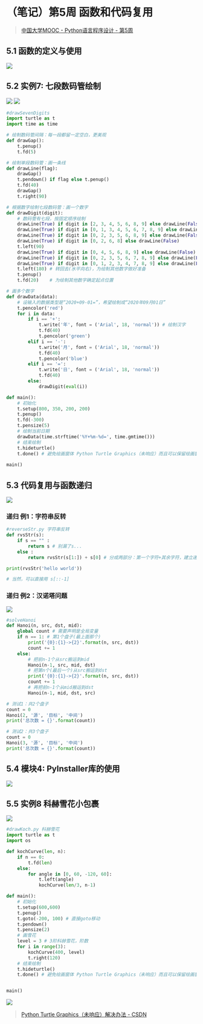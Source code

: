 # （笔记）第5周 函数和代码复用

> [中国大学MOOC - Python语言程序设计 - 第5周](https://www.icourse163.org/learn/BIT-268001?tid=1460270441#/learn/content?type=detail&id=1236349087&sm=1)

## 5.1 函数的定义与使用
![](https://p3-juejin.byteimg.com/tos-cn-i-k3u1fbpfcp/299b04e6db2043eaa57cfc5649881815~tplv-k3u1fbpfcp-zoom-1.image)

## 5.2 实例7: 七段数码管绘制
![](https://p3-juejin.byteimg.com/tos-cn-i-k3u1fbpfcp/8255d7d51cbe47bfa13fc357762a3579~tplv-k3u1fbpfcp-zoom-1.image)
![](https://p6-juejin.byteimg.com/tos-cn-i-k3u1fbpfcp/26177390bf284ae4b623694a80aaf265~tplv-k3u1fbpfcp-zoom-1.image)

```python
#drawSevenDigits
import turtle as t
import time as time

# 绘制数码管间隔：每一段都留一定空白，更美观
def drawGap():
    t.penup()
    t.fd(5)

# 绘制单段数码管：画一条线
def drawLine(flag):
    drawGap()
    t.pendown() if flag else t.penup()
    t.fd(40)
    drawGap()
    t.right(90)

# 根据数字绘制七段数码管：画一个数字
def drawDigit(digit):
    # 数码管有七段，按固定顺序绘制
    drawLine(True) if digit in [2, 3, 4, 5, 6, 8, 9] else drawLine(False) # 笔画1
    drawLine(True) if digit in [0, 1, 3, 4, 5, 6, 7, 8, 9] else drawLine(False)
    drawLine(True) if digit in [0, 2, 3, 5, 6, 8, 9] else drawLine(False)
    drawLine(True) if digit in [0, 2, 6, 8] else drawLine(False)
    t.left(90)
    drawLine(True) if digit in [0, 4, 5, 6, 8, 9] else drawLine(False)
    drawLine(True) if digit in [0, 2, 3, 5, 6, 7, 8, 9] else drawLine(False)
    drawLine(True) if digit in [0, 1, 2, 3, 4, 7, 8, 9] else drawLine(False)
    t.left(180) # 转回去(水平向右)，为绘制其他数字做好准备
    t.penup()
    t.fd(20)    # 为绘制其他数字确定起点位置

# 画多个数字
def drawData(data):
    # 设输入的数据类型是“2020+09-01=”，希望绘制成“2020年09月01日”
    t.pencolor('red')
    for i in data:
        if i == '+':
            t.write('年', font = ('Arial', 18, 'normal')) # 绘制汉字
            t.fd(40)
            t.pencolor('green')
        elif i == '-':
            t.write('月', font = ('Arial', 18, 'normal'))
            t.fd(40)
            t.pencolor('blue')
        elif i == '=':
            t.write('日', font = ('Arial', 18, 'normal'))
            t.fd(40)
        else:
            drawDigit(eval(i))

def main():
    # 初始化
    t.setup(800, 350, 200, 200)
    t.penup()
    t.fd(-300)
    t.pensize(5)
    # 绘制当前日期
    drawData(time.strftime('%Y+%m-%d=', time.gmtime()))
    # 结束绘制
    t.hideturtle()
    t.done() # 避免绘画窗体 Python Turtle Graphics（未响应）而且可以保留绘画窗体不闪退
    
main()
```

## 5.3 代码复用与函数递归

![](https://p6-juejin.byteimg.com/tos-cn-i-k3u1fbpfcp/cc97ae15e63740289e819587bf28a39c~tplv-k3u1fbpfcp-zoom-1.image)

### 递归 例1：字符串反转
```python
#reverseStr.py 字符串反转
def rvsStr(s):
    if s == "" :
        return s # 别漏了s...
    else :
        return rvsStr(s[1:]) + s[0] # 分成两部分：第一个字符+其余字符，建立递归链条

print(rvsStr('hello world'))

# 当然，可以直接用 s[::-1]
```
### 递归 例2：汉诺塔问题
![](https://p1-juejin.byteimg.com/tos-cn-i-k3u1fbpfcp/8776b7f2699c40f1a74fcb9ded58f835~tplv-k3u1fbpfcp-zoom-1.image)

```python
#solveHanoi
def Hanoi(n, src, dst, mid):
    global count # 需要声明是全局变量
    if n == 1: # 第1个盘子(最上面那个)
        print('{0}:{1}->{2}'.format(n, src, dst))
        count += 1
    else:
        # 把前n-1个从src搬运到mid
        Hanoi(n-1, src, mid, dst)
        # 把第n个(最后一个)从src搬运到dst
        print('{0}:{1}->{2}'.format(n, src, dst))
        count += 1
        # 再把前n-1个从mid搬运到dst
        Hanoi(n-1, mid, dst, src)

# 测试1：共2个盘子
count = 0
Hanoi(2, '源', '目标', '中间')
print('总次数 = {}'.format(count))

# 测试2：共3个盘子
count = 0
Hanoi(3, '源', '目标', '中间')
print('总次数 = {}'.format(count))
```
## 5.4 模块4: PyInstaller库的使用
![](https://p3-juejin.byteimg.com/tos-cn-i-k3u1fbpfcp/87a40a19458341e681290ccc90f2b6ac~tplv-k3u1fbpfcp-zoom-1.image)

## 5.5 实例8 科赫雪花小包裹

![](https://p3-juejin.byteimg.com/tos-cn-i-k3u1fbpfcp/6ab6da7c7e044371ac7c20ca2a45942f~tplv-k3u1fbpfcp-zoom-1.image)

```python
#drawKoch.py 科赫雪花
import turtle as t
import os

def kochCurve(len, n):
    if n == 0:
        t.fd(len)
    else:
        for angle in [0, 60, -120, 60]:
            t.left(angle)
            kochCurve(len/3, n-1)

def main():
    # 初始化
    t.setup(600,600)
    t.penup()
    t.goto(-200, 100) # 直接goto移动
    t.pendown()
    t.pensize(2)
    # 画雪花
    level = 3 # 3阶科赫雪花，阶数
    for i in range(3):
        kochCurve(400, level)
        t.right(120)
    # 结束绘制
    t.hideturtle()
    t.done() # 避免绘画窗体 Python Turtle Graphics（未响应）而且可以保留绘画窗体不闪退


main()
```

![](https://p9-juejin.byteimg.com/tos-cn-i-k3u1fbpfcp/bcb5d5f8b2ed4aeeb954aa50a26b24a6~tplv-k3u1fbpfcp-zoom-1.image)

> [Python Turtle Graphics（未响应）解决办法 - CSDN](https://blog.csdn.net/weixin_39538889/article/details/103843357)